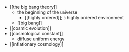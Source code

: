 - [[the big bang theory]]
    - the beginning of the universe
        - [[highly ordered]]; a highly ordered environment
    - [[big bang]]
- [[cosmic evolution]]
- [[cosmological constant]]
    - diffuse uniform energy
- [[inflationary cosmology]]
